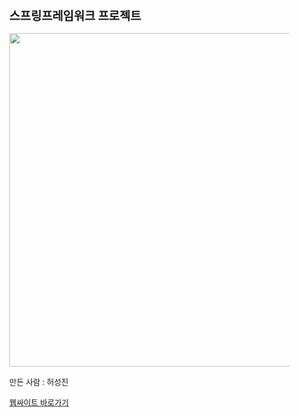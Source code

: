 <h2>스프링프레임워크 프로젝트</h2>
<img src = "http://49.142.157.251:9090/cjgreen/resources/images/javaProjectS13(%ED%97%88%EC%84%B1%EC%A7%84).jpg" style = "width : 600px;" /><br/><br/>
만든 사람 : 허성진<br/><br/>
<a href = "http://49.142.157.251:9090/javaProjectS13/">웹싸이트 바로가기</a><br/>
